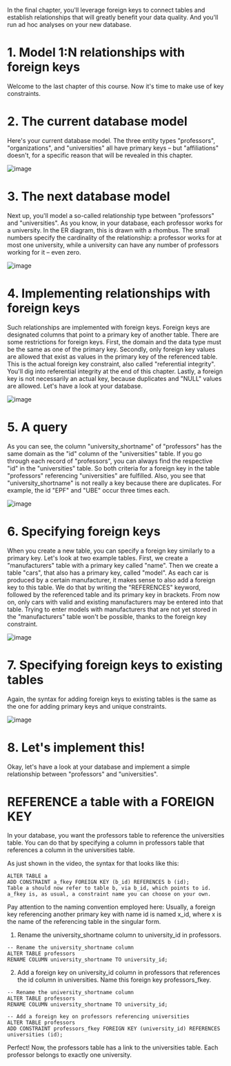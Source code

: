 In the final chapter, you'll leverage foreign keys to connect tables and establish relationships that will greatly benefit your data quality. And you'll run ad hoc analyses on your new database.

# 1. Model 1:N relationships with foreign keys

Welcome to the last chapter of this course. Now it's time to make use of key constraints.

# 2. The current database model

Here's your current database model. The three entity types "professors", "organizations", and "universities" all have primary keys – but "affiliations" doesn't, for a specific reason that will be revealed in this chapter.

![image](https://github.com/artempohribnyi/datacamp/assets/113499718/7fc1245a-714f-4900-9d40-75cb098a8f6f)

# 3. The next database model

Next up, you'll model a so-called relationship type between "professors" and "universities". As you know, in your database, each professor works for a university. In the ER diagram, this is drawn with a rhombus. The small numbers specify the cardinality of the relationship: a professor works for at most one university, while a university can have any number of professors working for it – even zero.

![image](https://github.com/artempohribnyi/datacamp/assets/113499718/47074df2-aad6-4935-8548-e85f5404b605)

# 4. Implementing relationships with foreign keys

Such relationships are implemented with foreign keys. Foreign keys are designated columns that point to a primary key of another table. There are some restrictions for foreign keys. First, the domain and the data type must be the same as one of the primary key. Secondly, only foreign key values are allowed that exist as values in the primary key of the referenced table. This is the actual foreign key constraint, also called "referential integrity". You'll dig into referential integrity at the end of this chapter. Lastly, a foreign key is not necessarily an actual key, because duplicates and "NULL" values are allowed. Let's have a look at your database.

![image](https://github.com/artempohribnyi/datacamp/assets/113499718/bec317bd-fd80-4eb1-951e-430b0e5a9bde)

# 5. A query

As you can see, the column "university_shortname" of "professors" has the same domain as the "id" column of the "universities" table. If you go through each record of "professors", you can always find the respective "id" in the "universities" table. So both criteria for a foreign key in the table "professors" referencing "universities" are fulfilled. Also, you see that "university_shortname" is not really a key because there are duplicates. For example, the id "EPF" and "UBE" occur three times each.

![image](https://github.com/artempohribnyi/datacamp/assets/113499718/ea2d7de7-563e-4540-8472-be381026003f)

# 6. Specifying foreign keys

When you create a new table, you can specify a foreign key similarly to a primary key. Let's look at two example tables. First, we create a "manufacturers" table with a primary key called "name". Then we create a table "cars", that also has a primary key, called "model". As each car is produced by a certain manufacturer, it makes sense to also add a foreign key to this table. We do that by writing the "REFERENCES" keyword, followed by the referenced table and its primary key in brackets. From now on, only cars with valid and existing manufacturers may be entered into that table. Trying to enter models with manufacturers that are not yet stored in the "manufacturers" table won't be possible, thanks to the foreign key constraint.

![image](https://github.com/artempohribnyi/datacamp/assets/113499718/c8c30600-da83-46a3-8a91-3b3ab843ecd3)

# 7. Specifying foreign keys to existing tables

Again, the syntax for adding foreign keys to existing tables is the same as the one for adding primary keys and unique constraints.

![image](https://github.com/artempohribnyi/datacamp/assets/113499718/ce8adf7d-583d-41ec-b9ca-74d73b151737)

# 8. Let's implement this!

Okay, let's have a look at your database and implement a simple relationship between "professors" and "universities".

# REFERENCE a table with a FOREIGN KEY

In your database, you want the professors table to reference the universities table. You can do that by specifying a column in professors table that references a column in the universities table.

As just shown in the video, the syntax for that looks like this:

```
ALTER TABLE a 
ADD CONSTRAINT a_fkey FOREIGN KEY (b_id) REFERENCES b (id);
Table a should now refer to table b, via b_id, which points to id. a_fkey is, as usual, a constraint name you can choose on your own.
```

Pay attention to the naming convention employed here: Usually, a foreign key referencing another primary key with name id is named x_id, where x is the name of the referencing table in the singular form.

1. Rename the university_shortname column to university_id in professors.

```
-- Rename the university_shortname column
ALTER TABLE professors
RENAME COLUMN university_shortname TO university_id;
```

2. Add a foreign key on university_id column in professors that references the id column in universities.
Name this foreign key professors_fkey.

```
-- Rename the university_shortname column
ALTER TABLE professors
RENAME COLUMN university_shortname TO university_id;

-- Add a foreign key on professors referencing universities
ALTER TABLE professors 
ADD CONSTRAINT professors_fkey FOREIGN KEY (university_id) REFERENCES universities (id);
```

Perfect! Now, the professors table has a link to the universities table. Each professor belongs to exactly one university.

